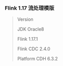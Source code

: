 ### Flink 1.17 流处理模版

>   Version
>
>   JDK Oracle8
>
>   Flink 1.17.1
> 
>   Flink CDC 2.4.0
> 
> Platform CDH 6.3.2
